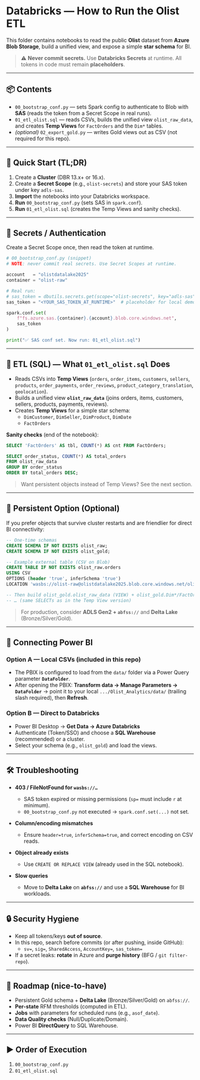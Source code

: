 # Databricks — How to Run the Olist ETL

This folder contains notebooks to read the public **Olist** dataset from **Azure Blob Storage**, build a unified view, and expose a simple **star schema** for BI.

> ⚠️ **Never commit secrets.** Use **Databricks Secrets** at runtime. All tokens in code must remain **placeholders**.

---

## 📦 Contents

- `00_bootstrap_conf.py` — sets Spark config to authenticate to Blob with **SAS** (reads the token from a Secret Scope in real runs).
- `01_etl_olist.sql` — reads CSVs, builds the unified view `olist_raw_data`, and creates **Temp Views** for `FactOrders` and the `Dim*` tables.
- *(optional)* `02_export_gold.py` — writes Gold views out as CSV (not required for this repo).

---

## 🚀 Quick Start (TL;DR)

1. Create a **Cluster** (DBR 13.x+ or 16.x).
2. Create a **Secret Scope** (e.g., `olist-secrets`) and store your SAS token under key `adls-sas`.
3. **Import** the notebooks into your Databricks workspace.
4. **Run** `00_bootstrap_conf.py` (sets SAS in `spark.conf`).
5. **Run** `01_etl_olist.sql` (creates the Temp Views and sanity checks).


---

## 🔐 Secrets / Authentication

Create a Secret Scope once, then read the token at runtime.

```python
# 00_bootstrap_conf.py (snippet)
# NOTE: never commit real secrets. Use Secret Scopes at runtime.

account   = "olistdatalake2025"
container = "olist-raw"

# Real run:
# sas_token = dbutils.secrets.get(scope="olist-secrets", key="adls-sas")
sas_token = "<YOUR_SAS_TOKEN_AT_RUNTIME>"  # placeholder for local demo only

spark.conf.set(
    f"fs.azure.sas.{container}.{account}.blob.core.windows.net",
    sas_token
)

print("✅ SAS conf set. Now run: 01_etl_olist.sql")
```

---

## 🧱 ETL (SQL) — What `01_etl_olist.sql` Does

- Reads CSVs into **Temp Views** (`orders`, `order_items`, `customers`, `sellers`, `products`, `order_payments`, `order_reviews`, `product_category_translation`, `geolocation`).
- Builds a unified view **`olist_raw_data`** (joins orders, items, customers, sellers, products, payments, reviews).
- Creates **Temp Views** for a simple star schema:
  - `DimCustomer`, `DimSeller`, `DimProduct`, `DimDate`
  - `FactOrders`

**Sanity checks** (end of the notebook):

```sql
SELECT 'FactOrders' AS tbl, COUNT(*) AS cnt FROM FactOrders;

SELECT order_status, COUNT(*) AS total_orders
FROM olist_raw_data
GROUP BY order_status
ORDER BY total_orders DESC;
```

> Want persistent objects instead of Temp Views? See the next section.

---

## 🧮 Persistent Option (Optional)

If you prefer objects that survive cluster restarts and are friendlier for direct BI connectivity:

```sql
-- One-time schemas
CREATE SCHEMA IF NOT EXISTS olist_raw;
CREATE SCHEMA IF NOT EXISTS olist_gold;

-- Example external table (CSV on Blob)
CREATE TABLE IF NOT EXISTS olist_raw.orders
USING CSV
OPTIONS (header 'true', inferSchema 'true')
LOCATION 'wasbs://olist-raw@olistdatalake2025.blob.core.windows.net/olist_orders_dataset.csv';

-- Then build olist_gold.olist_raw_data (VIEW) + olist_gold.Dim*/FactOrders (VIEW)
-- … (same SELECTs as in the Temp View version)
```

> For production, consider **ADLS Gen2 + `abfss://`** and **Delta Lake** (Bronze/Silver/Gold).

---

## 🔗 Connecting Power BI

### Option A — Local CSVs (included in this repo)
- The PBIX is configured to load from the `data/` folder via a Power Query parameter **`DataFolder`**.
- After opening the PBIX: **Transform data → Manage Parameters → `DataFolder`** → point it to your local `.../Olist_Analytics/data/` (trailing slash required), then **Refresh**.

### Option B — Direct to Databricks
- Power BI Desktop → **Get Data → Azure Databricks**
- Authenticate (Token/SSO) and choose a **SQL Warehouse** (recommended) or a cluster.
- Select your schema (e.g., `olist_gold`) and load the views.

---

## 🛠️ Troubleshooting

- **403 / FileNotFound for `wasbs://…`**
  - SAS token expired or missing permissions (`sp=` must include `r` at minimum).
  - `00_bootstrap_conf.py` not executed → `spark.conf.set(...)` not set.

- **Column/encoding mismatches**
  - Ensure `header=true`, `inferSchema=true`, and correct encoding on CSV reads.

- **Object already exists**
  - Use `CREATE OR REPLACE VIEW` (already used in the SQL notebook).

- **Slow queries**
  - Move to **Delta Lake** on **`abfss://`** and use a **SQL Warehouse** for BI workloads.

---

## 🔒 Security Hygiene

- Keep all tokens/keys **out of source**.
- In this repo, search before commits (or after pushing, inside GitHub):
  - `sv=`, `sig=`, `SharedAccess`, `AccountKey=`, `sas_token=`
- If a secret leaks: **rotate** in Azure and **purge history** (BFG / `git filter-repo`).

---

## 🔭 Roadmap (nice-to-have)

- Persistent Gold schema + **Delta Lake** (Bronze/Silver/Gold) on `abfss://`.
- **Per-state** RFM thresholds (computed in ETL).
- **Jobs** with parameters for scheduled runs (e.g., `asof_date`).
- **Data Quality checks** (Null/Duplicate/Domain).
- Power BI **DirectQuery** to SQL Warehouse.

---

## ▶️ Order of Execution

1. `00_bootstrap_conf.py`  
2. `01_etl_olist.sql`  

